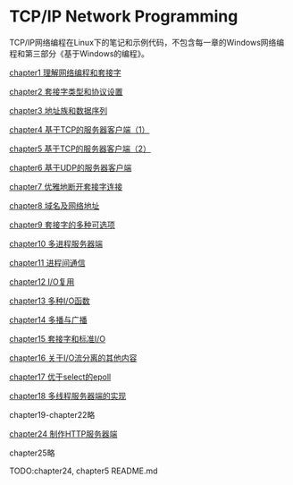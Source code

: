 # TCP/IP Network Programming
TCP/IP网络编程在Linux下的笔记和示例代码，不包含每一章的Windows网络编程和第三部分《基于Windows的编程》。

[chapter1 理解网络编程和套接字](./chapter1/README.md)

[chapter2 套接字类型和协议设置](./chapter2/README.md)

[chapter3 地址族和数据序列](./chapter3/README.md)

[chapter4 基于TCP的服务器客户端（1）](./chapter4/README.md)

[chapter5 基于TCP的服务器客户端（2）](./chapter5/README.md)

[chapter6 基于UDP的服务器客户端](./chapter6/README.md)

[chapter7 优雅地断开套接字连接](./chapter7/README.md)

[chapter8 域名及网络地址](./chapter8/README.md)

[chapter9 套接字的多种可选项](./chapter9/README.md)

[chapter10 多进程服务器端](./chapter10/README.md)

[chapter11 进程间通信](./chapter11/README.md)

[chapter12 I/O复用](./chapter12/README.md)

[chapter13 多种I/O函数](./chapter13/README.md)

[chapter14 多播与广播](./chapter14/README.md)

[chapter15 套接字和标准I/O](./chapter15/README.md)

[chapter16 关于I/O流分离的其他内容](./chapter16/README.md)

[chapter17 优于select的epoll](./chapter17/README.md)

[chapter18 多线程服务器端的实现](./chapter18/README.md)

chapter19-chapter22略

[chapter24 制作HTTP服务器端](./chapter24/README.md)

chapter25略


TODO:chapter24, chapter5 README.md